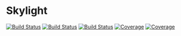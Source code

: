# Skylight

[![Build Status](https://github.com/joaquinpelle/Skylight.jl/actions/workflows/CI.yml/badge.svg?branch=main)](https://github.com/joaquinpelle/Skylight.jl/actions/workflows/CI.yml?query=branch%3Amain)
[![Build Status](https://travis-ci.com/joaquinpelle/Skylight.jl.svg?branch=main)](https://travis-ci.com/joaquinpelle/Skylight.jl)
[![Build Status](https://ci.appveyor.com/api/projects/status/github/joaquinpelle/Skylight.jl?svg=true)](https://ci.appveyor.com/project/joaquinpelle/Skylight-jl)
[![Coverage](https://codecov.io/gh/joaquinpelle/Skylight.jl/branch/main/graph/badge.svg)](https://codecov.io/gh/joaquinpelle/Skylight.jl)
[![Coverage](https://coveralls.io/repos/github/joaquinpelle/Skylight.jl/badge.svg?branch=main)](https://coveralls.io/github/joaquinpelle/Skylight.jl?branch=main)
